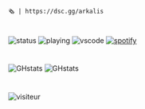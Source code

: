 <br>

    🗞️ | https://dsc.gg/arkalis
#
![status](https://dev.discordprofiles.me/badge/status/634442174305402883?simple=true)
![playing](https://dev.discordprofiles.me/badge/playing/634442174305402883)
![vscode](https://dev.discordprofiles.me/badge/vscode/634442174305402883)
[![spotify](https://dev.discordprofiles.me/badge/spotify/634442174305402883)](https://dev.discordprofiles.me/openspotify/634442174305402883)
#
![GHstats](https://github-readme-stats.vercel.app/api?username=Matdbx10&show_icons=true&hide_border=false&title_color=3B1F94f&icon_color=FFE500&bg_color=09131B&text_color=ffffff&border_color=0c1a25)
![GHstats](https://github-readme-stats.vercel.app/api/top-langs/?username=Matdbx10&theme=react)
#
![visiteur](https://profile-counter.glitch.me/Matdbx10/count.svg)
